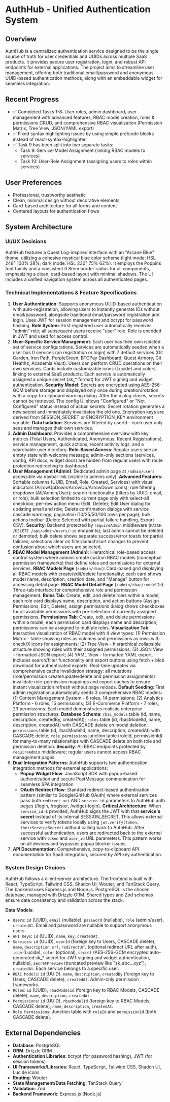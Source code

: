 # AuthHub - Unified Authentication System

## Overview
AuthHub is a centralized authentication service designed to be the single source of truth for user credentials and UUIDs across multiple SaaS products. It provides secure user registration, login, and robust API endpoints for external applications. The project aims to streamline user management, offering both traditional email/password and anonymous UUID-based authentication methods, along with an embeddable widget for seamless integration.

## Recent Progress
- ✅ Completed Tasks 1-8: User roles, admin dashboard, user management with advanced features, RBAC model creation, roles & permissions CRUD, and comprehensive RBAC visualization (Permission Matrix, Tree View, JSON/YAML export)
- ✅ Fixed syntax highlighting issues by using simple pre/code blocks instead of react-syntax-highlighter
- ✅ Task 9 has been split into two separate tasks:
  - Task 9: Service-Model Assignment (linking RBAC models to services)
  - Task 10: User-Role Assignment (assigning users to roles within services)

## User Preferences
- Professional, trustworthy aesthetic
- Clean, minimal design without decorative elements
- Card-based architecture for all forms and content
- Centered layouts for authentication flows

## System Architecture

### UI/UX Decisions
AuthHub features a Quest Log-inspired interface with an "Arcane Blue" theme, utilizing a cohesive mystical blue color scheme (light mode: HSL 248° 100% 28%; dark mode: HSL 230° 75% 62%). It employs the Poppins font family and a consistent 0.8rem border radius for all components, emphasizing a clean, card-based layout with minimal shadows. The UI includes a unified navigation system across all authenticated pages.

### Technical Implementations & Feature Specifications
1.  **User Authentication**: Supports anonymous UUID-based authentication with auto-registration, allowing users to instantly generate IDs without email/password, alongside traditional email/password registration and login. Uses JWT for session management and bcrypt for password hashing. **Role System**: First registered user automatically receives "admin" role; all subsequent users receive "user" role. Role is encoded in JWT and used for access control.
2.  **User-Specific Service Management**: Each user has their own isolated set of service configurations. Services are automatically seeded when a user has 0 services (on registration or login) with 7 default services (Git Garden, Iron Path, PurpleGreen, BTCPay Dashboard, Quest Armory, Git Healthz, Academia Vault). Users can perform CRUD operations on their own services. Cards include customizable icons (Lucide) and colors, linking to external SaaS products. Each service is automatically assigned a unique secret (sk_* format) for JWT signing and widget authentication. **Security Model**: Secrets are encrypted using AES-256-GCM before storage and displayed only once during creation/rotation with a copy-to-clipboard warning dialog. After the dialog closes, secrets cannot be retrieved. The config UI shows "Configured" or "Not Configured" status instead of actual secrets. Secret rotation generates a new secret and immediately invalidates the old one. Encryption keys are derived from SESSION_SECRET or ENCRYPTION_KEY environment variable. **Data Isolation**: Services are filtered by userId - each user only sees and manages their own services.
3.  **Admin Dashboard**: Provides a comprehensive overview with key metrics (Total Users, Authenticated, Anonymous, Recent Registrations), service management, quick actions, recent activity logs, and a searchable user directory. **Role-Based Access**: Regular users see an empty state with welcome message; admin-only sections (services, config, API docs, widget docs) are hidden from regular users with route protection redirecting to dashboard.
4.  **User Management (Admin)**: Dedicated admin page at `/admin/users` accessible via navbar link (visible to admins only). **Advanced Features**: Sortable columns (UUID, Email, Role, Created, Services) with visual indicators (ArrowUpDown/ArrowUp/ArrowDown icons); role filtering dropdown (All/Admin/User); search functionality (filters by UUID, email, or role); bulk selection limited to current page only with select-all checkbox; per-row action menu (Edit, Delete); Edit User dialog for updating email and role; Delete confirmation dialogs with service cascade warnings; pagination (10/25/50/100 rows per page); bulk actions toolbar (Delete Selected with partial failure handling, Export CSV). **Security**: Backend protected by `requireAdmin` middleware (`PATCH /DELETE /api/admin/users/:id` endpoints); last admin cannot be deleted or demoted; bulk delete shows separate success/error toasts for partial failures; selections clear on filter/search/sort changes to prevent confusion about which users are selected.
5.  **RBAC Model Management (Admin)**: Hierarchical role-based access control system where admins create custom RBAC models (conceptual permission frameworks) that define roles and permissions for external services. **RBAC Models Page** (`/admin/rbac`): Card-based grid displaying all RBAC models with create/edit/delete functionality; each card shows model name, description, creation date, and "Manage" button for accessing detail page. **RBAC Model Detail Page** (`/admin/rbac/:modelId`): Three-tab interface for comprehensive role and permission management. **Roles Tab**: Create, edit, and delete roles within a model; each role card displays name, description, and action buttons (Assign Permissions, Edit, Delete); assign permissions dialog shows checkboxes for all available permissions with pre-selection of currently assigned permissions. **Permissions Tab**: Create, edit, and delete permissions within a model; each permission card displays name and description; permissions can be assigned to multiple roles. **Visualization Tab**: Interactive visualization of RBAC model with 4 view types: (1) Permission Matrix - table showing roles as columns and permissions as rows with check/X icons for assignments; (2) Tree View - hierarchical collapsible structure showing roles with their assigned permissions; (3) JSON View - formatted JSON export; (4) YAML View - formatted YAML export. Includes search/filter functionality and export buttons using fetch + blob download for authenticated exports. Real-time updates via comprehensive cache invalidation strategy: all mutations (role/permission create/update/delete and permission assignments) invalidate role-permission mappings and export caches to ensure instant visualization refresh without page reloads. **Default Seeding**: First admin registration automatically seeds 3 comprehensive RBAC models: (1) Content Management System - 6 roles, 14 permissions; (2) Analytics Platform - 6 roles, 15 permissions; (3) E-Commerce Platform - 7 roles, 23 permissions. Each model demonstrates realistic enterprise permission structures. **Database Schema**: `rbac_models` table (id, name, description, createdBy, createdAt); `roles` table (id, rbacModelId, name, description, createdAt) with CASCADE delete on model deletion; `permissions` table (id, rbacModelId, name, description, createdAt) with CASCADE delete; `role_permissions` junction table (roleId, permissionId) for many-to-many relationships with CASCADE delete on both role and permission deletion. **Security**: All RBAC endpoints protected by `requireAdmin` middleware; regular users cannot access RBAC management pages.
6.  **Dual Integration Patterns**: AuthHub supports two authentication integration methods for external applications:
    *   **Popup Widget Flow**: JavaScript SDK with popup-based authentication and secure PostMessage communication for seamless SPA integration
    *   **OAuth Redirect Flow**: Standard redirect-based authentication pattern (similar to Google/GitHub OAuth) where external services pass both `redirect_uri` AND `service_id` parameters to AuthHub auth pages (/login, /register, /widget-login). **Critical Architecture**: When `service_id` is provided, AuthHub signs the JWT with that **service's secret** instead of its internal SESSION_SECRET. This allows external services to verify tokens locally using `jwt.verify(token, theirServiceSecret)` without calling back to AuthHub. After successful authentication, users are redirected back to the external service with `token` and `user_id` URL parameters. This pattern works on all devices and bypasses popup blocker issues.
7.  **API Documentation**: Comprehensive, copy-to-clipboard API documentation for SaaS integration, secured by API key authentication.

### System Design Choices
AuthHub follows a client-server architecture. The frontend is built with React, TypeScript, Tailwind CSS, Shadcn UI, Wouter, and TanStack Query. The backend uses Express.js and Node.js. PostgreSQL is the chosen database, managed with Drizzle ORM. Shared types and Zod schemas ensure data consistency and validation across the stack.

**Data Models**:
*   `Users`: `id` (UUID), `email` (nullable), `password` (nullable), `role` (admin/user), `createdAt`. Email and password are nullable to support anonymous users.
*   `API Keys`: `id` (UUID), `name`, `key`, `createdAt`.
*   `Services`: `id` (UUID), `userId` (foreign key to Users, CASCADE delete), `name`, `description`, `url`, `redirectUrl` (optional redirect URL after auth), `icon` (Lucide), `color` (optional), `secret` (AES-256-GCM encrypted auto-generated sk_* secret for JWT signing and widget authentication, nullable), `secretPreview` (truncated preview like "sk_abc...xyz"), `createdAt`. Each service belongs to a specific user.
*   `RBAC Models`: `id` (UUID), `name`, `description`, `createdBy` (foreign key to Users, CASCADE delete), `createdAt`. Admin-only permission frameworks.
*   `Roles`: `id` (UUID), `rbacModelId` (foreign key to RBAC Models, CASCADE delete), `name`, `description`, `createdAt`.
*   `Permissions`: `id` (UUID), `rbacModelId` (foreign key to RBAC Models, CASCADE delete), `name`, `description`, `createdAt`.
*   `Role Permissions`: Junction table with `roleId` and `permissionId` (both CASCADE delete).

## External Dependencies
*   **Database**: PostgreSQL
*   **ORM**: Drizzle ORM
*   **Authentication Libraries**: bcrypt (for password hashing), JWT (for session tokens)
*   **UI Frameworks/Libraries**: React, TypeScript, Tailwind CSS, Shadcn UI, Lucide icons
*   **Routing**: Wouter
*   **State Management/Data Fetching**: TanStack Query
*   **Validation**: Zod
*   **Backend Framework**: Express.js (Node.js)